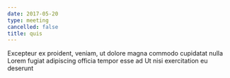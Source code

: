 ```yaml
---
date: 2017-05-20
type: meeting
cancelled: false
title: quis
---
```

Excepteur ex proident, veniam, ut dolore magna commodo cupidatat nulla Lorem fugiat adipiscing officia tempor esse ad Ut nisi exercitation eu deserunt